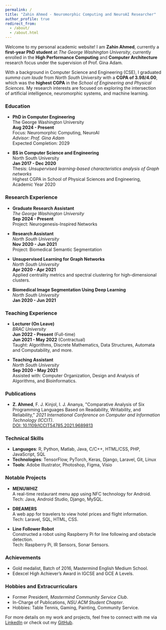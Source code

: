 ```yaml
---
permalink: /
title: "Zahin Ahmed - Neuromorphic Computing and NeuroAI Researcher"
author_profile: true
redirect_from:
  - /about/
  - /about.html
---
```


Welcome to my personal academic website! I am **Zahin Ahmed**, currently a **first-year PhD student** at *The George Washington University*, currently enrolled in the **High Performance Computing** and **Computer Architecture** research focus under the supervision of Prof. Gina Adam. 

With a background in Computer Science and Engineering (CSE), I graduated *summa cum laude* from *North South University* with a **CGPA of 3.98/4.00**, which was the **highest CGPA** in the *School of Engineering and Physical Sciences*. My research interests are focused on exploring the intersection of artificial intelligence, neuromorphic systems, and machine learning.

### Education

- **PhD in Computer Engineering**  
  The George Washington University  
  **Aug 2024 - Present**  
  Focus: Neuromorphic Computing, NeuroAI  
  *Advisor: Prof. Gina Adam*  
  Expected Completion: 2029

- **BS in Computer Science and Engineering**  
  North South University  
  **Jan 2017 - Dec 2020**  
  Thesis: *Unsupervised learning-based characteristics analysis of Graph networks*  
  Highest CGPA in School of Physical Sciences and Engineering, Academic Year 2020

### Research Experience

- **Graduate Research Assistant**  
  *The George Washington University*  
  **Sep 2024 - Present**  
  Project: Neurogenesis-Inspired Networks

- **Research Assistant**  
  *North South University*  
  **Nov 2020 - Jun 2021**  
  Project: Biomedical Semantic Segmentation

- **Unsupervised Learning for Graph Networks**  
  *North South University*  
  **Apr 2020 - Apr 2021**  
  Applied centrality metrics and spectral clustering for high-dimensional clusters.

- **Biomedical Image Segmentation Using Deep Learning**  
  *North South University*  
  **Jan 2020 - Jun 2021**

### Teaching Experience

- **Lecturer (On Leave)**  
  *BRAC University*  
  **Jun 2022 - Present** (Full-time)  
  **Jun 2021 - May 2022** (Contractual)  
  Taught: Algorithms, Discrete Mathematics, Data Structures, Automata and Computability, and more.

- **Teaching Assistant**  
  *North South University*  
  **Sep 2020 - May 2021**  
  Assisted with: Computer Organization, Design and Analysis of Algorithms, and Bioinformatics.

### Publications

- **Z. Ahmed**, F. J. Kinjol, I. J. Ananya, "Comparative Analysis of Six Programming Languages Based on Readability, Writability, and Reliability," *2021 International Conference on Computer and Information Technology (ICCIT)*.  
  [DOI: 10.1109/ICCIT54785.2021.9689813](https://ieeexplore.ieee.org/document/9689813)

### Technical Skills

- **Languages**: R, Python, Matlab, Java, C/C++, HTML/CSS, PHP, JavaScript, SQL  
- **Technologies**: TensorFlow, PyTorch, Keras, Django, Laravel, Git, Linux  
- **Tools**: Adobe Illustrator, Photoshop, Figma, Visio

### Notable Projects

- **MENUWHIZ**  
  A real-time restaurant menu app using NFC technology for Android.  
  Tech: Java, Android Studio, Django, MySQL.

- **DREAMERS**  
  A web app for travelers to view hotel prices and flight information.  
  Tech: Laravel, SQL, HTML, CSS.

- **Line Follower Robot**  
  Constructed a robot using Raspberry Pi for line following and obstacle detection.  
  Tech: Raspberry Pi, IR Sensors, Sonar Sensors.

### Achievements

- Gold medalist, Batch of 2016, Mastermind English Medium School.  
- Edexcel High Achiever’s Award in IGCSE and GCE A Levels.

### Hobbies and Extracurriculars

- Former President, *Mastermind Community Service Club*.  
- In-Charge of Publications, *NSU ACM Student Chapter*.  
- Hobbies: Table Tennis, Gaming, Painting, Community Service.

For more details on my work and projects, feel free to connect with me via [LinkedIn](https://www.linkedin.com/in/zahin-ahmed97) or check out my [GitHub](https://github.com/zahinahmed97).
